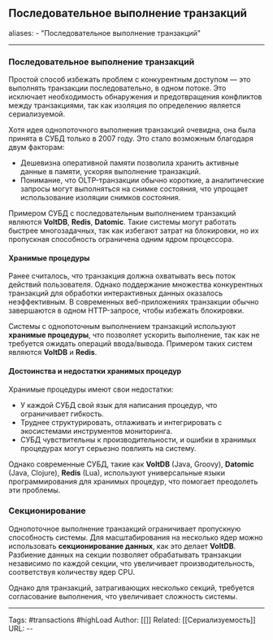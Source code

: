 ## Последовательное выполнение транзакций
aliases: 
	- "Последовательное выполнение транзакций"

---

### Последовательное выполнение транзакций

Простой способ избежать проблем с конкурентным доступом — это выполнять транзакции последовательно, в одном потоке. Это исключает необходимость обнаружения и предотвращения конфликтов между транзакциями, так как изоляция по определению является сериализуемой.

Хотя идея однопоточного выполнения транзакций очевидна, она была принята в СУБД только в 2007 году. Это стало возможным благодаря двум факторам:

- Дешевизна оперативной памяти позволила хранить активные данные в памяти, ускоряя выполнение транзакций.
- Понимание, что OLTP-транзакции обычно короткие, а аналитические запросы могут выполняться на снимке состояния, что упрощает использование изоляции снимков состояния.

Примером СУБД с последовательным выполнением транзакций являются **VoltDB**, **Redis**, **Datomic**. Такие системы могут работать быстрее многозадачных, так как избегают затрат на блокировки, но их пропускная способность ограничена одним ядром процессора.

#### Хранимые процедуры

Ранее считалось, что транзакция должна охватывать весь поток действий пользователя. Однако поддержание множества конкурентных транзакций для обработки интерактивных данных оказалось неэффективным. В современных веб-приложениях транзакции обычно завершаются в одном HTTP-запросе, чтобы избежать блокировки.

Системы с однопоточным выполнением транзакций используют **хранимые процедуры**, что позволяет ускорить выполнение, так как не требуется ожидать операций ввода/вывода. Примером таких систем являются **VoltDB** и **Redis**.

#### Достоинства и недостатки хранимых процедур

Хранимые процедуры имеют свои недостатки:

- У каждой СУБД свой язык для написания процедур, что ограничивает гибкость.
- Труднее структурировать, отлаживать и интегрировать с экосистемами инструментов мониторинга.
- СУБД чувствительны к производительности, и ошибки в хранимых процедурах могут серьезно повлиять на систему.

Однако современные СУБД, такие как **VoltDB** (Java, Groovy), **Datomic** (Java, Clojure), **Redis** (Lua), используют универсальные языки программирования для хранимых процедур, что помогает преодолеть эти проблемы.

### Секционирование

Однопоточное выполнение транзакций ограничивает пропускную способность системы. Для масштабирования на несколько ядер можно использовать **секционирование данных**, как это делает **VoltDB**. Разбиение данных на секции позволяет обрабатывать транзакции независимо по каждой секции, что увеличивает производительность, соответствуя количеству ядер CPU.

Однако для транзакций, затрагивающих несколько секций, требуется согласование выполнения, что увеличивает сложность системы.

---
Tags: #transactions #highLoad
Author: [[]]
Related: [[Сериализуемость]]
URL: -- 